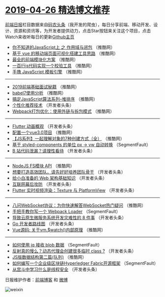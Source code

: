 # [2019-04-26 精选博文推荐](http://hao.caibaojian.com/date/2019/04/26)

[前端日报](http://caibaojian.com/c/news)栏目数据来自[码农头条](http://hao.caibaojian.com/)（我开发的爬虫），每日分享前端、移动开发、设计、资源和资讯等，为开发者提供动力，点击Star按钮来关注这个项目，点击Watch来收听每日的更新[Github主页](https://github.com/kujian/frontendDaily)
* [你不知道的JavaScript上 之 作用域与闭包](http://hao.caibaojian.com/108960.html) （推酷网）
* [基于 vue 的移动端页面可视化搭建工具思路](http://hao.caibaojian.com/108953.html) （推酷网）
* [最全的前端模块化方案](http://hao.caibaojian.com/108955.html) （推酷网）
* [一百行js代码实现一个校验工具](http://hao.caibaojian.com/108936.html) （推酷网）
* [手撸 JavaScript 模板引擎](http://hao.caibaojian.com/108949.html) （推酷网）

***
* [2019前端基础面试秘籍](http://hao.caibaojian.com/108929.html) （推酷网）
* [babel7使用分析](http://hao.caibaojian.com/108958.html) （推酷网）
* [搞定JavaScript算法系列&#8211;堆排序](http://hao.caibaojian.com/108942.html) （推酷网）
* [个性化推荐技术](http://hao.caibaojian.com/108886.html) （开发者头条）
* [Webpack打包优化：使用外链与拆包模式](http://hao.caibaojian.com/108943.html) （推酷网）

***
* [Flutter 动画概观](http://hao.caibaojian.com/108887.html) （开发者头条）
* [配置一个vue3.0项目](http://hao.caibaojian.com/108934.html) （推酷网）
* [【JS系列】一起理解对象的7种创建方式（全）](http://hao.caibaojian.com/108945.html) （推酷网）
* [基于 styled-components 的单位 px -&gt; vw 自动转换](http://hao.caibaojian.com/108857.html) （SegmentFault）
* [B 站代码泄漏？请理性看待](http://hao.caibaojian.com/108859.html) （开发者头条）

***
* [NodeJS FS模块 API](http://hao.caibaojian.com/108937.html) （推酷网）
* [想要打造高效团队，请先好好培养团队骨干](http://hao.caibaojian.com/108871.html) （开发者头条）
* [给小白准备的 Web 架构基础知识](http://hao.caibaojian.com/108883.html) （开发者头条）
* [互联网幕后攻防](http://hao.caibaojian.com/108862.html) （开发者头条）
* [Flutter 实时视频渲染：Texture 与 PlatformView](http://hao.caibaojian.com/108873.html) （开发者头条）

***
* [八问WebSocket协议：为你快速解答WebSocket热门疑问](http://hao.caibaojian.com/108940.html) （推酷网）
* [手把手教你写一个 Webpack Loader](http://hao.caibaojian.com/108852.html) （SegmentFault）
* [导致云原生微服务系统开发灾难性的 8 件事](http://hao.caibaojian.com/108884.html) （开发者头条）
* [Go 开发者路线图](http://hao.caibaojian.com/108863.html) （开发者头条）
* [Vue源码: 关于vm.$watch()内部原理](http://hao.caibaojian.com/108930.html) （推酷网）

***
* [如何使用 jq 接收 blob 数据](http://hao.caibaojian.com/108842.html) （SegmentFault）
* [反射真的慢么？动态代理会创建很多临时 class ?](http://hao.caibaojian.com/108874.html) （开发者头条）
* [JS版数据结构第二篇(队列)](http://hao.caibaojian.com/108941.html) （推酷网）
* [如何编写一个企业级区块链Hyperledger Fabric开源框架](http://hao.caibaojian.com/108853.html) （SegmentFault）
* [从宫斗中学习什么是线程安全](http://hao.caibaojian.com/108885.html) （开发者头条）

日报维护作者：[前端博客](http://caibaojian.com/) 和 [微博](http://caibaojian.com/go/weibo)

![weixin](https://user-images.githubusercontent.com/3055447/38468989-651132ac-3b80-11e8-8e6b-15122322a9d7.png)